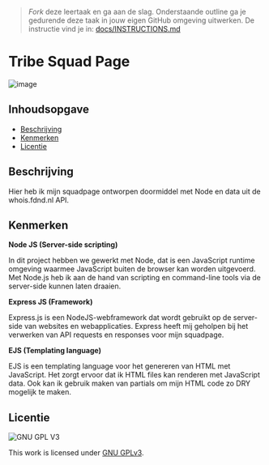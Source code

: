 > _Fork_ deze leertaak en ga aan de slag. Onderstaande outline ga je gedurende deze taak in jouw eigen GitHub omgeving uitwerken. De instructie vind je in: [docs/INSTRUCTIONS.md](docs/INSTRUCTIONS.md)

# Tribe Squad Page
<!-- Geef je project een titel en schrijf in één zin wat het is -->
![image](https://user-images.githubusercontent.com/112856590/220868023-dd0299f4-36a1-4d3f-905b-63d532b207a2.png)


## Inhoudsopgave

  * [Beschrijving](#beschrijving)
  * [Kenmerken](#kenmerken)
  * [Licentie](#licentie)

## Beschrijving

Hier heb ik mijn squadpage ontworpen doormiddel met Node en data uit de whois.fdnd.nl API.

## Kenmerken
<!-- Bij Kenmerken staat welke technieken zijn gebruikt en hoe. Wat is de HTML structuur? Wat zijn de belangrijkste dingen in CSS? Wat is er met Javascript gedaan en hoe? Misschien heb je een framwork of library gebruikt? -->

**Node JS (Server-side scripting)**

In dit project hebben we gewerkt met Node, dat is een JavaScript runtime omgeving waarmee JavaScript buiten de browser kan worden uitgevoerd. Met 
Node.js heb ik aan de hand van scripting en command-line tools via de server-side kunnen laten draaien.    
  
**Express JS (Framework)**
  
Express.js is een NodeJS-webframework dat wordt gebruikt op de server-side van websites en webapplicaties. Express heeft mij geholpen bij het verwerken van API requests en responses voor mijn squadpage.
  
**EJS (Templating language)**

EJS is een templating language voor het genereren van HTML met JavaScript. Het zorgt ervoor dat ik HTML files kan renderen met JavaScript data. Ook kan  ik gebruik maken van partials om mijn HTML code zo DRY mogelijk te maken.


## Licentie

![GNU GPL V3](https://www.gnu.org/graphics/gplv3-127x51.png)

This work is licensed under [GNU GPLv3](./LICENSE).
